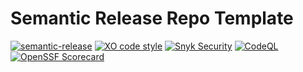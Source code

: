 # Semantic Release Repo Template
[![semantic-release](https://img.shields.io/badge/%20%20%F0%9F%93%A6%F0%9F%9A%80-semantic--release-e10079.svg)](https://github.com/semantic-release/semantic-release)
[![XO code style](https://shields.io/badge/code_style-5ed9c7?logo=xo&labelColor=gray)](https://github.com/xojs/xo)
[![Snyk Security](../../actions/workflows/snyk-security.yml/badge.svg)](tomerh2001/semantic-release-repo-template/actions/workflows/snyk-security.yml)
[![CodeQL](../../actions/workflows/codeql.yml/badge.svg)](tomerh2001/semantic-release-repo-template/actions/workflows/codeql.yml)
[![OpenSSF Scorecard](https://api.securityscorecards.dev/projects/tomerh2001/semantic-release-repo-template/badge)](https://securityscorecards.dev/viewer/?uri=tomerh2001/semantic-release-repo-template)
